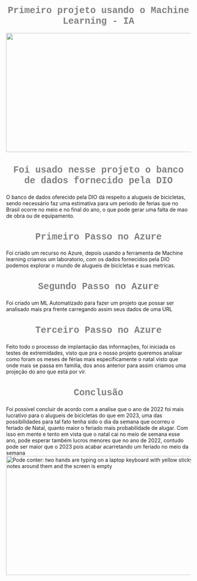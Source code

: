 <html>
<head>
<style>
h1,h2{
    color: Gray;
    text-align: center; 
    font-size: 25px;
    font-family: Courier New; 
}

p{
    color: LightGray;
    font-family:Courier;
}

img{
    margin-left: 50px;
    width: 600px;
    padding-top: 5px;
    padding-bottom: 5px;

}
</style>
</head>    
<body>

# <h1>Primeiro projeto usando o Machine Learning - IA </h1>

<img decoding="async" fetchpriority="high" width="530" height="324" src="https://cest.tech/wp-content/uploads/2020/10/moving-colud_orig.gif" class="attachment-large size-large" alt="">

## <h2>Foi usado nesse projeto o banco de dados fornecido pela DIO</h2> 

 <p> O banco de dados oferecido pela DIO dá respeito a alugueis de bicicletas, sendo necessário faz uma estimativa para um periodo de ferias que no Brasil ocorre no meio e no final do ano, o que pode gerar uma falta de mao de obra ou de equipamento.

## <h2>Primeiro Passo no Azure</h2>
<p> Foi criado um recurso no Azure, depois usando a ferramenta de Machine learning criamos um laboratorio, com os dados fornecidos pela DIO podemos explorar o mundo de alugueis de bicicletas e suas metricas. 


## <h2>Segundo Passo no Azure</h2>
<p>Foi criado um ML Automatizado para fazer um projeto que possar ser analisado mais pra frente carregando assim seus dados de uma URL

## <h2>Terceiro Passo no Azure</h2>
<p> Feito todo o processo de implantação das informações, foi iniciada os testes de extremidades, visto que pra o nosso projeto queremos analisar como foram os meses de férias mais especificamente o natal visto que onde mais se passa em familia, dos anos anterior para assim criamos uma projeção do ano que está por vir.


## <h2>Conclusão</h2>
<p> Foi possivel concluir de acordo com a analise que o ano de 2022 foi mais lucrativo para o alugueis de bicicletas do que em 2023, uma das possibilidades para tal fato tenha sido o dia da semana que ocorreu o feriado de Natal, quanto maior o feriado mais probabilidade de alugar. Com isso em mente e tento em vista que o natal cai no meio de semana esse ano, pode esperar também lucros menores que no ano de 2022, contudo pode ser maior que o 2023 pois acabar acarretando um feriado no meio da semana


<img decoding="async" fetchpriority="high" width="530" height="324" alt="Pode conter: two hands are typing on a laptop keyboard with yellow sticky notes around them and the screen is empty" class="hCL kVc L4E MIw"  src="https://i.pinimg.com/originals/15/bc/1a/15bc1a87577971e7b031a7d7c7140af6.gif">   
</body>

</html>







